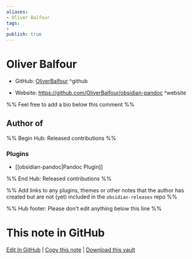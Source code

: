 ```yaml
---
aliases:
- Oliver Balfour
tags:
- 
publish: true
---
```


# Oliver Balfour

- GitHub: [OliverBalfour](https://github.com/OliverBalfour/) ^github
<!-- - Discord: `@` ^discord-->
- Website: <https://github.com/OliverBalfour/obsidian-pandoc> ^website
<!-- - [[Publish sites|Publish site]]: ^publish-->

%% Feel free to add a bio below this comment %%


## Author of

%% Begin Hub: Released contributions %%
### Plugins
- [[obsidian-pandoc|Pandoc Plugin]]

%% End Hub: Released contributions %%

%% Add links to any plugins, themes or other notes that the author has created but are not (yet) included in the `obsidian-releases` repo %%

<!--
### Unlisted plugins
-->

<!--
### Others
-->

<!--
## Sponsor this author

- [[GitHub sponsors]]: [Sponsor @OliverBalfour on GitHub Sponsors](https://github.com/sponsors/OliverBalfour) ^github-sponsor
- [[Buy me a coffee]]: ^buy-me-a-coffee
- [[PayPal]]: ^paypal
- [[Patreon]]: ^patreon

-->

<!--
## Follow this author
-->

<!-- - [[YouTube Channels|On YouTube]]: <https://> ^youtube-->
<!-- - Twitter: <https://> ^twitter-->
<!-- - ... -->

%% Hub footer: Please don't edit anything below this line %%

# This note in GitHub

<span class="git-footer">[Edit In GitHub](https://github.dev/obsidian-community/obsidian-hub/blob/main/01%20-%20Community/People/OliverBalfour.md "git-hub-edit-note") | [Copy this note](https://raw.githubusercontent.com/obsidian-community/obsidian-hub/main/01%20-%20Community/People/OliverBalfour.md "git-hub-copy-note") | [Download this vault](https://github.com/obsidian-community/obsidian-hub/archive/refs/heads/main.zip "git-hub-download-vault") </span>
